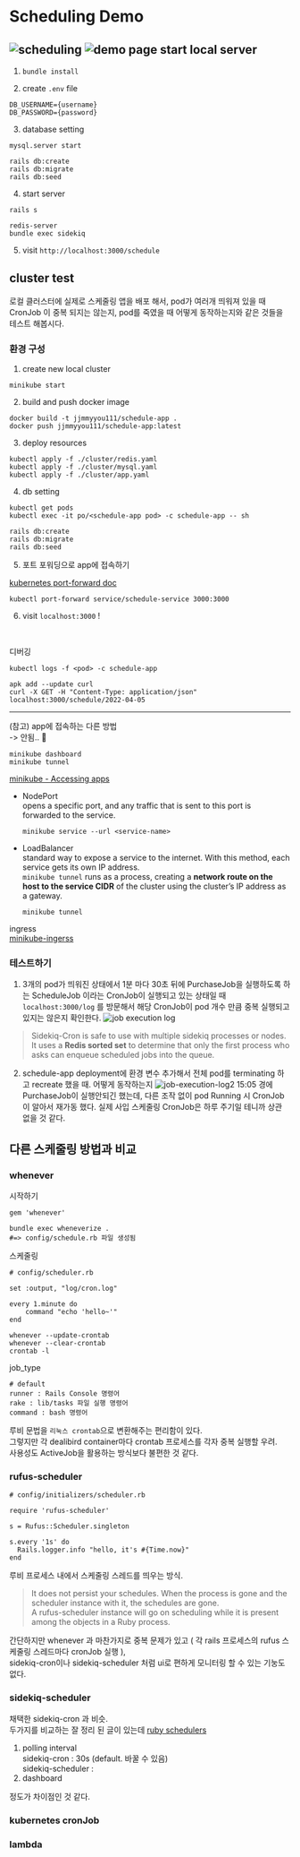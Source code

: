 Scheduling Demo
===============
![scheduling](public/scheduling.jpg)
![demo page](./public/demo-page.png)
start local server
------------------

1) `bundle install`

2) create `.env` file
```
DB_USERNAME={username}
DB_PASSWORD={password}
```

3) database setting
```
mysql.server start

rails db:create
rails db:migrate
rails db:seed
```

4) start server
```
rails s

redis-server
bundle exec sidekiq
```

5) visit `http://localhost:3000/schedule`


cluster test
------------
로컬 클러스터에 실제로 스케줄링 앱을 배포 해서, pod가 여러개 띄워져 있을 때 CronJob 이 중복 되지는 않는지, pod를 죽였을 때 어떻게 동작하는지와 같은 것들을 테스트 해봅시다.

### 환경 구성
1) create new local cluster
```
minikube start
```

2) build and push docker image
```
docker build -t jjmmyyou111/schedule-app .
docker push jjmmyyou111/schedule-app:latest
``` 

3) deploy resources
```
kubectl apply -f ./cluster/redis.yaml
kubectl apply -f ./cluster/mysql.yaml
kubectl apply -f ./cluster/app.yaml
```

4) db setting
```
kubectl get pods
kubectl exec -it po/<schedule-app pod> -c schedule-app -- sh

rails db:create
rails db:migrate
rails db:seed
```
5) 포트 포워딩으로 app에 접속하기  
  
[kubernetes port-forward doc](https://kubernetes.io/ko/docs/tasks/access-application-cluster/port-forward-access-application-cluster/)  

```
kubectl port-forward service/schedule-service 3000:3000
```
6) visit `localhost:3000` !

<br>

디버깅

```
kubectl logs -f <pod> -c schedule-app

apk add --update curl
curl -X GET -H "Content-Type: application/json" localhost:3000/schedule/2022-04-05
```

-------------------------
(참고) app에 접속하는 다른 방법  
-> 안됨.. 🤬

```
minikube dashboard
minikube tunnel
```
  
[minikube - Accessing apps](https://minikube.sigs.k8s.io/docs/handbook/accessing/)  
- NodePort  
  opens a specific port, and any traffic that is sent to this port is forwarded to the service.
  ```
  minikube service --url <service-name>
  ```
- LoadBalancer  
  standard way to expose a service to the internet. With this method, each service gets its own IP address.  
  `minikube tunnel` runs as a process, creating a **network route on the host to the service CIDR** of the cluster using the cluster’s IP address as a gateway.
  ```
  minikube tunnel
  ```


ingress  
[minikube-ingerss](https://kubernetes.io/ko/docs/tasks/access-application-cluster/ingress-minikube/)  


### 테스트하기
1) 3개의 pod가 띄워진 상태에서 1분 마다 30초 뒤에 PurchaseJob을 실행하도록 하는 ScheduleJob 이라는 CronJob이 실행되고 있는 상태일 때 `localhost:3000/log` 를 방문해서 해당 CronJob이 pod 개수 만큼 중복 실행되고 있지는 않은지 확인한다.
![job execution log](./public/job-execution-log.png)

> Sidekiq-Cron is safe to use with multiple sidekiq processes or nodes. It uses a **Redis sorted set** to determine that only the first process who asks can enqueue scheduled jobs into the queue.

2) schedule-app deployment에 환경 변수 추가해서 전체 pod를 terminating 하고 recreate 했을 때. 어떻게 동작하는지
![job-execution-log2](public/job-execution-log2.png)
15:05 경에 PurchaseJob이 실행안되긴 했는데, 다른 조작 없이 pod Running 시 CronJob이 알아서 재가동 했다. 실제 사입 스케줄링 CronJob은 하루 주기일 테니까 상관 없을 것 같다.


다른 스케줄링 방법과 비교
-------------------
### whenever
시작하기
```
gem 'whenever'
```
```
bundle exec wheneverize .
#=> config/schedule.rb 파일 생성됨
```

스케줄링
```
# config/scheduler.rb

set :output, "log/cron.log"

every 1.minute do 
    command "echo 'hello~'"
end
```
```
whenever --update-crontab
whenever --clear-crontab
crontab -l
```

job_type
```
# default
runner : Rails Console 명령어
rake : lib/tasks 파일 실행 명령어
command : bash 명령어
```

루비 문법을 `리눅스 crontab`으로 변환해주는 편리함이 있다.   
그렇지만 각 dealibird container마다 crontab 프로세스를 각자 중복 실행할 우려.  
사용성도 ActiveJob을 활용하는 방식보다 불편한 것 같다.

### rufus-scheduler
```
# config/initializers/scheduler.rb

require 'rufus-scheduler'

s = Rufus::Scheduler.singleton

s.every '1s' do
  Rails.logger.info "hello, it's #{Time.now}"
end
```
루비 프로세스 내에서 스케줄링 스레드를 띄우는 방식.
>It does not persist your schedules. When the process is gone and the scheduler instance with it, the schedules are gone.  
A rufus-scheduler instance will go on scheduling while it is present among the objects in a Ruby process.

간단하지만 whenever 과 마찬가지로 중복 문제가 있고 ( 각 rails 프로세스의 rufus 스케줄링 스레드마다 cronJob 실행 ),   
sidekiq-cron이나 sidekiq-scheduler 처럼 ui로 편하게 모니터링 할 수 있는 기눙도 없다.
### sidekiq-scheduler
채택한 sidekiq-cron 과 비슷.  
두가지를 비교하는 잘 정리 된 글이 있는데 [ruby schedulers](https://medium.com/serpapi/ruby-schedulers-whenever-vs-sidekiq-cron-vs-sidekiq-scheduler-b229d7ca5256)  
1) polling interval  
   sidekiq-cron : 30s (default. 바꿀 수 있음)  
   sidekiq-scheduler : 
2) dashboard

정도가 차이점인 것 같다.

### kubernetes cronJob


### lambda
